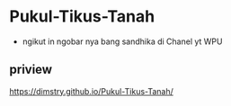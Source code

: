 # Pukul-Tikus-Tanah
* ngikut in ngobar nya bang sandhika di Chanel yt WPU
## priview
https://dimstry.github.io/Pukul-Tikus-Tanah/
